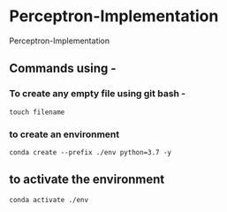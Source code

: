 # Perceptron-Implementation
Perceptron-Implementation

## Commands using - 
 
### To create any empty file using git bash -
```
touch filename
```

### to create an environment
```
conda create --prefix ./env python=3.7 -y
```

## to activate the environment
```
conda activate ./env
```
